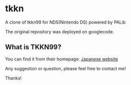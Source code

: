 # tkkn
A clone of tkkn99 for NDS(Nintendo DS) powered by PALib

The original repository was deployed on googlecode.

## What is TKKN99?

You can find it from their homepage: [Japanese website](http://homepage1.nifty.com/bee/tk) 

Any suggestion or question, please feel free to contact me!

Thanks!
